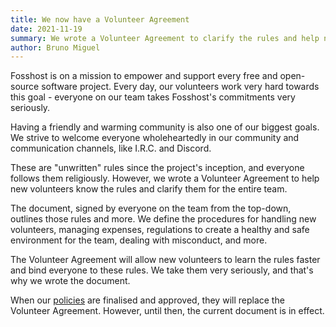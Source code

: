 ```yaml
---
title: We now have a Volunteer Agreement
date: 2021-11-19
summary: We wrote a Volunteer Agreement to clarify the rules and help new volunteers learn them faster
author: Bruno Miguel
---
```


Fosshost is on a mission to empower and support every free and open-source software project. Every day, our volunteers work very hard towards this goal - everyone on our team takes Fosshost's commitments very seriously.

Having a friendly and warming community is also one of our biggest goals. We strive to welcome everyone wholeheartedly in our community and communication channels, like I.R.C. and Discord.

These are "unwritten" rules since the project's inception, and everyone follows them religiously. However, we wrote a Volunteer Agreement to help new volunteers know the rules and clarify them for the entire team.

The document, signed by everyone on the team from the top-down, outlines those rules and more. We define the procedures for handling new volunteers, managing expenses, regulations to create a healthy and safe environment for the team, dealing with misconduct, and more.

The Volunteer Agreement will allow new volunteers to learn the rules faster and bind everyone to these rules. We take them very seriously, and that's why we wrote the document.

When our [policies](https://github.com/fosshostorg/policy) are finalised and approved, they will replace the Volunteer Agreement. However, until then, the current document is in effect.
